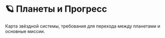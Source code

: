 # 🪐 Планеты и Прогресс

Карта звёздной системы, требования для перехода между планетами и основные миссии.

